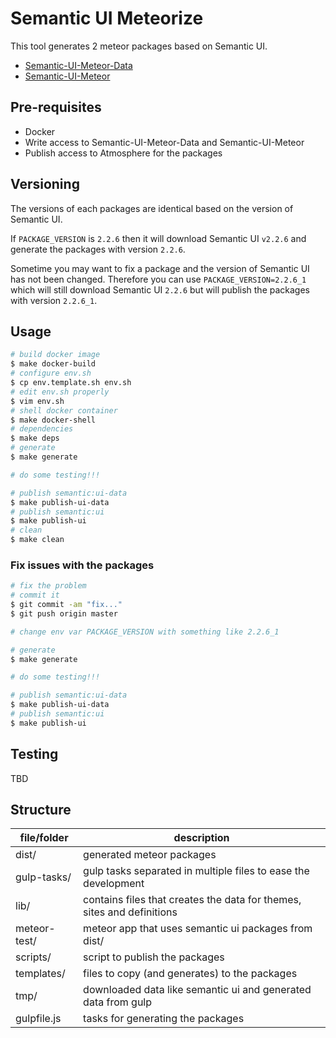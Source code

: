 Semantic UI Meteorize
=====================

This tool generates 2 meteor packages based on Semantic UI.

- [Semantic-UI-Meteor-Data](https://github.com/Semantic-Org/Semantic-UI-Meteor-Data)
- [Semantic-UI-Meteor](https://github.com/Semantic-Org/Semantic-UI-Meteor)

Pre-requisites
---------------

- Docker
- Write access to Semantic-UI-Meteor-Data and Semantic-UI-Meteor
- Publish access to Atmosphere for the packages

Versioning
----------

The versions of each packages are identical based on the version of Semantic UI.

If `PACKAGE_VERSION` is `2.2.6` then it will download Semantic UI `v2.2.6` and generate the packages with version `2.2.6`.

Sometime you may want to fix a package and the version of Semantic UI has not been changed. Therefore you can use `PACKAGE_VERSION=2.2.6_1` which will still download Semantic UI `2.2.6` but will publish the packages with version `2.2.6_1`.

Usage
------

```bash
# build docker image
$ make docker-build
# configure env.sh
$ cp env.template.sh env.sh
# edit env.sh properly
$ vim env.sh
# shell docker container
$ make docker-shell
# dependencies
$ make deps
# generate
$ make generate

# do some testing!!!

# publish semantic:ui-data
$ make publish-ui-data
# publish semantic:ui
$ make publish-ui
# clean
$ make clean
```

### Fix issues with the packages

```bash
# fix the problem
# commit it
$ git commit -am "fix..."
$ git push origin master

# change env var PACKAGE_VERSION with something like 2.2.6_1

# generate
$ make generate

# do some testing!!!

# publish semantic:ui-data
$ make publish-ui-data
# publish semantic:ui
$ make publish-ui
```

Testing
-------

TBD

Structure
---------

file/folder | description
--- | ---
dist/ | generated meteor packages
gulp-tasks/ | gulp tasks separated in multiple files to ease the development
lib/ | contains files that creates the data for themes, sites and definitions
meteor-test/ | meteor app that uses semantic ui packages from dist/
scripts/ | script to publish the packages
templates/ | files to copy (and generates) to the packages
tmp/ | downloaded data like semantic ui and generated data from gulp
gulpfile.js | tasks for generating the packages
